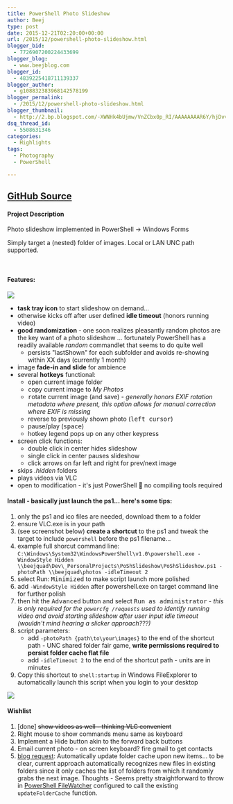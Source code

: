 ```yaml
---
title: PowerShell Photo Slideshow
author: Beej
type: post
date: 2015-12-21T02:20:00+00:00
url: /2015/12/powershell-photo-slideshow.html
blogger_bid:
  - 7726907200224433699
blogger_blog:
  - www.beejblog.com
blogger_id:
  - 4839225418711139337
blogger_author:
  - g108832383968142578199
blogger_permalink:
  - /2015/12/powershell-photo-slideshow.html
blogger_thumbnail:
  - http://2.bp.blogspot.com/-XWNHk4bUjmw/VnZCbx0p_RI/AAAAAAAAR6Y/hjDvvY8mkqE/s1600/Screen%2BShot%2B2015-12-19%2Bat%2B9.36.43%2BPM.png
dsq_thread_id:
  - 5508631346
categories:
  - Highlights
tags:
  - Photography
  - PowerShell

---
```

## [GitHub Source][1]

#### Project Description

Photo slideshow implemented in PowerShell -> Windows Forms

Simply target a (nested) folder of images. Local or LAN UNC path supported. &nbsp;
  
&nbsp;  


#### Features:

![][2]

  * **task tray icon** to start slideshow on demand...
  * otherwise kicks off after user defined **idle timeout** (honors running video)
  * **good randomization** - one soon realizes pleasantly random photos are the key want of a photo slideshow ... fortunately PowerShell has a readily available _random_ commandlet that seems to do quite well
      * persists "lastShown" for each subfolder and avoids re-showing within XX days (currently 1 month)
  * image **fade-in and slide** for ambience
  * several **hotkeys** functional:
      * <kbd>o</kbd>pen current image folder
      * <kbd>c</kbd>opy current image to _My Photos_
      * <kbd>r</kbd>otate current image (and save) - _generally honors EXIF rotation metadata where present, this option allows for manual correction where EXIF is missing_
      * reverse to previously shown photo (<kbd>left cursor</kbd>)
      * pause/play (<kbd>space</kbd>)
      * hotkey legend pops up on any other keypress
  * screen click functions:
      * double click in center hides slideshow
      * single click in center pauses slideshow
      * click arrows on far left and right for prev/next image
  * skips _.hidden_ folders
  * plays videos via VLC
  * open to modification - it's just PowerShell 🙂 no compiling tools required

#### Install - basically just launch the ps1... here's some tips:

  1. only the ps1 and ico files are needed, download them to a folder
  2. ensure VLC.exe is in your path
  3. (see screenshot below) **create a shortcut** to the ps1 and tweak the target to include `powershell` before the ps1 filename... 
  4. example full shorcut command line: `C:\Windows\System32\WindowsPowerShell\v1.0\powershell.exe -WindowStyle Hidden \\beejquad\Dev\_PersonalProjects\PoShSlideshow\PoShSlideshow.ps1 -photoPath \\beejquad\photos -idleTimeout 2`
  5. select Run: <kbd>Minimized</kbd> to make script launch more polished
  6. add `-WindowStyle Hidden` after powershell.exe on target command line for further polish
  7. then hit the <kbd>Advanced</kbd> button and select <kbd>Run as administrator</kbd> - _this is only required for the `powercfg /requests` used to identify running video and avoid starting slideshow after user input idle timeout (wouldn't mind hearing a slicker approach???)_
  8. script parameters:
      * add `-photoPath {path\to\your\images}` to the end of the shortcut path - UNC shared folder fair game, **write permissions required to persist folder cache flat file**
      * add `-idleTimeout 2` to the end of the shortcut path - units are in minutes
  9. Copy this shortcut to `shell:startup` in Windows FileExplorer to automatically launch this script when you login to your desktop

![][3]

#### Wishlist

  1. [done] <s>show videos as well - thinking VLC convenient</s>
  2. Right mouse to show commands menu same as keyboard
  3. Implement a Hide button akin to the forward back buttons
  4. Email current photo - on screen keyboard? fire gmail to get contacts
  5. [blog request][4]: Automatically update folder cache upon new items... to be clear, current approach automatically recognizes new files in existing folders since it only caches the list of folders from which it randomly grabs the next image. Thoughts - Seems pretty straightforward to throw in [PowerShell FileWatcher][5] configured to call the existing `updateFolderCache` function.

 [1]: https://github.com/Beej126/PoShSlideshow
 [2]: http://2.bp.blogspot.com/-XWNHk4bUjmw/VnZCbx0p_RI/AAAAAAAAR6Y/hjDvvY8mkqE/s1600/Screen%2BShot%2B2015-12-19%2Bat%2B9.36.43%2BPM.png
 [3]: http://3.bp.blogspot.com/-fON1N7pNVps/VnbndLY3ipI/AAAAAAAAR7A/p1T8oja9fso/s1600/Screen%2BShot%2B2015-12-20%2Bat%2B9.26.42%2BAM.png
 [4]: http://www.beejblog.com/2015/12/powershell-photo-slideshow.html#comment-424
 [5]: http://stackoverflow.com/a/29067433/813599